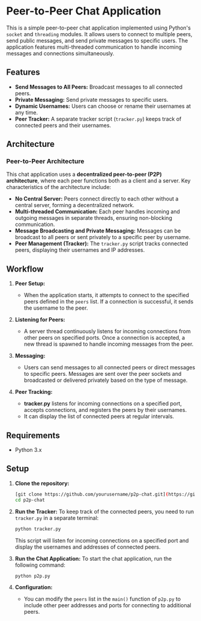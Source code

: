 # Peer-to-Peer Chat Application

This is a simple peer-to-peer chat application implemented using Python's `socket` and `threading` modules. It allows users to connect to multiple peers, send public messages, and send private messages to specific users. The application features multi-threaded communication to handle incoming messages and connections simultaneously.

## Features
- **Send Messages to All Peers:** Broadcast messages to all connected peers.
- **Private Messaging:** Send private messages to specific users.
- **Dynamic Usernames:** Users can choose or rename their usernames at any time.
- **Peer Tracker:** A separate tracker script (`tracker.py`) keeps track of connected peers and their usernames.

## Architecture

### Peer-to-Peer Architecture

This chat application uses a **decentralized peer-to-peer (P2P) architecture**, where each peer functions both as a client and a server. Key characteristics of the architecture include:

- **No Central Server:** Peers connect directly to each other without a central server, forming a decentralized network.
- **Multi-threaded Communication:** Each peer handles incoming and outgoing messages in separate threads, ensuring non-blocking communication.
- **Message Broadcasting and Private Messaging:** Messages can be broadcast to all peers or sent privately to a specific peer by username.
- **Peer Management (Tracker):** The `tracker.py` script tracks connected peers, displaying their usernames and IP addresses.

## Workflow

1. **Peer Setup:**
   - When the application starts, it attempts to connect to the specified peers defined in the `peers` list. If a connection is successful, it sends the username to the peer.
   
2. **Listening for Peers:**
   - A server thread continuously listens for incoming connections from other peers on specified ports. Once a connection is accepted, a new thread is spawned to handle incoming messages from the peer.

3. **Messaging:**
   - Users can send messages to all connected peers or direct messages to specific peers. Messages are sent over the peer sockets and broadcasted or delivered privately based on the type of message.

4. **Peer Tracking:**
   - **tracker.py** listens for incoming connections on a specified port, accepts connections, and registers the peers by their usernames.
   - It can display the list of connected peers at regular intervals.

## Requirements

- Python 3.x

## Setup

1. **Clone the repository:**
   ```bash
   [git clone https://github.com/yourusername/p2p-chat.git](https://github.com/Cyang18/conf-chat.git)
   cd p2p-chat
   ```

2. **Run the Tracker:**
   To keep track of the connected peers, you need to run `tracker.py` in a separate terminal:
   ```bash
   python tracker.py
   ```
   This script will listen for incoming connections on a specified port and display the usernames and addresses of connected peers.

3. **Run the Chat Application:**
   To start the chat application, run the following command:
   ```bash
   python p2p.py
   ```

4. **Configuration:**
   - You can modify the `peers` list in the `main()` function of `p2p.py` to include other peer addresses and ports for connecting to additional peers.

